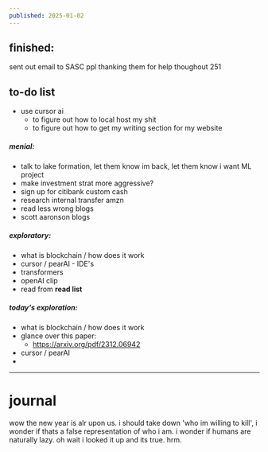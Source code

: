 ```yaml
---
published: 2025-01-02
---
```

## finished:

sent out email to SASC ppl thanking them for help thoughout 251

## to-do list

- use cursor ai 
	- to figure out how to local host my shit
	- to figure out how to get my writing section for my website

##### menial:
- talk to lake formation, let them know im back, let them know i want ML project
- make investment strat more aggressive?
- sign up for citibank custom cash
- research internal transfer amzn
- read less wrong blogs
- scott aaronson blogs
##### exploratory:
- what is blockchain / how does it work
- cursor / pearAI - IDE's
- transformers  
- openAI clip
- read from **read list** 

##### today's exploration:
- what is blockchain / how does it work
- glance over this paper:
	- https://arxiv.org/pdf/2312.06942
- cursor / pearAI
- 

---
# journal

wow the new year is alr upon us. i should take down 'who im willing to kill', i wonder if thats a false representation of who i am. i wonder if humans are naturally lazy. oh wait i looked it up and its true. hrm.
